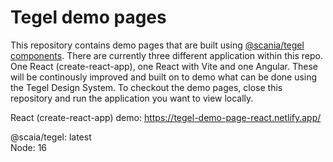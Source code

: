 # Tegel demo pages

This repository contains demo pages that are built using [@scania/tegel components](https://www.npmjs.com/package/@scania/tegel).
There are currently three different application within this repo. One React (create-react-app), one React with Vite and one Angular. These will be continously improved and built on to demo what can be done using the Tegel Design System. To checkout the demo pages, close this repository and run the application you want to view locally. 



React (create-react-app) demo: https://tegel-demo-page-react.netlify.app/

@scaia/tegel: latest \
Node: 16
